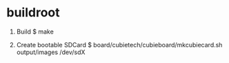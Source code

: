 buildroot
=========

1. Build
$ make

2. Create bootable SDCard
$ board/cubietech/cubieboard/mkcubiecard.sh output/images /dev/sdX


